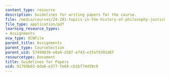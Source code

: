 ```yaml
---
content_type: resource
description: Guidelines for writing papers for the course.
file: /media/courses/24-201-topics-in-the-history-of-philosophy-justice-political-economy-spring-2016/91769b03bda6e377fe69cb1bf74459c9_MIT24_201S16_Guidelines.pdf
file_type: application/pdf
learning_resource_types:
- Assignments
ocw_type: OCWFile
parent_title: Assignments
parent_type: CourseSection
parent_uid: 57499839-e0a9-d38f-e743-e3fef9391d6f
resourcetype: Document
title: Guidelines for Papers
uid: 91769b03-bda6-e377-fe69-cb1bf74459c9
---
```


